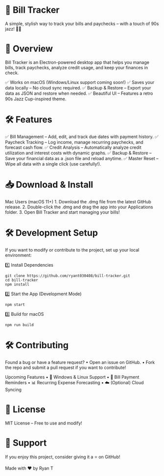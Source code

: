 # 📌 Bill Tracker

A simple, stylish way to track your bills and paychecks – with a touch of 90s jazz! 🎷💸

# 🚀 Overview

Bill Tracker is an Electron-powered desktop app that helps you manage bills, track paychecks, analyze credit usage, and keep your finances in check.

✅ Works on macOS (Windows/Linux support coming soon!)
✅ Saves your data locally – No cloud sync required.
✅ Backup & Restore – Export your data as JSON and restore when needed.
✅ Beautiful UI – Features a retro 90s Jazz Cup-inspired theme.

# 🛠 Features

✅ Bill Management – Add, edit, and track due dates with payment history.
✅ Paycheck Tracking – Log income, manage recurring paychecks, and forecast cash flow.
✅ Credit Analysis – Automatically analyze credit utilization and interest costs with dynamic graphs.
✅ Backup & Restore – Save your financial data as a .json file and reload anytime.
✅ Master Reset – Wipe all data with a single click (use carefully!).

# 📥 Download & Install

Mac Users (macOS 11+)
	1.	Download the .dmg file from the latest GitHub release.
	2.	Double-click the .dmg and drag the app into your Applications folder.
	3.	Open Bill Tracker and start managing your bills!

# 🛠 Development Setup

If you want to modify or contribute to the project, set up your local environment:

1️⃣ Install Dependencies
```
git clone https://github.com/ryant030408/bill-tracker.git
cd bill-tracker
npm install
```
2️⃣ Start the App (Development Mode)
```
npm start
```
3️⃣ Build for macOS
```
npm run build
```

# 🛠 Contributing

Found a bug or have a feature request?
	•	Open an issue on GitHub.
	•	Fork the repo and submit a pull request if you want to contribute!

Upcoming Features
	•	📌 Windows & Linux Support
	•	🔔 Bill Payment Reminders
	•	📊 Recurring Expense Forecasting
	•	☁️ (Optional) Cloud Syncing


# 📜 License

MIT License – Free to use and modify!

# 🤝 Support

If you enjoy this project, consider giving it a ⭐️ on GitHub!

Made with ❤️ by Ryan T

